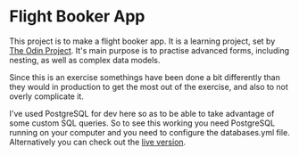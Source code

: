 # Flight Booker App

This project is to make a flight booker app.  It is a learning project, set by [The Odin Project](https://www.theodinproject.com/courses/ruby-on-rails/lessons/building-advanced-forms?ref=lnav).  It's main purpose is to practise advanced forms, including nesting, as well as complex data models.

Since this is an exercise somethings have been done a bit differently than they would in production to get the most out of the exercise, and also to not overly complicate it.

I've used PostgreSQL for dev here so as to be able to take advantage of some custom SQL queries.  So to see this working you need PostgreSQL running on your computer and you need to configure the databases.yml file.  Alternatively you can check out the [live version](https://safe-peak-87499.herokuapp.com).

